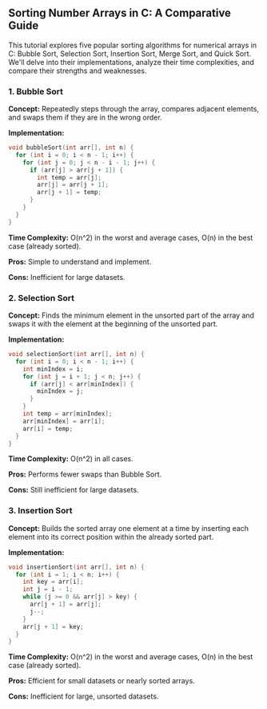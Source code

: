 ## Sorting Number Arrays in C: A Comparative Guide

This tutorial explores five popular sorting algorithms for numerical arrays in C: Bubble Sort, Selection Sort, Insertion
Sort, Merge Sort, and Quick Sort. We'll delve into their implementations, analyze their time complexities, and compare
their strengths and weaknesses.

### 1. Bubble Sort

**Concept:** Repeatedly steps through the array, compares adjacent elements, and swaps them if they are in the wrong
order.

**Implementation:**

```c
void bubbleSort(int arr[], int n) {
  for (int i = 0; i < n - 1; i++) {
    for (int j = 0; j < n - i - 1; j++) {
      if (arr[j] > arr[j + 1]) {
        int temp = arr[j];
        arr[j] = arr[j + 1];
        arr[j + 1] = temp;
      }
    }
  }
}
```

**Time Complexity:** O(n^2) in the worst and average cases, O(n) in the best case (already sorted).

**Pros:** Simple to understand and implement.

**Cons:** Inefficient for large datasets.

### 2. Selection Sort

**Concept:** Finds the minimum element in the unsorted part of the array and swaps it with the element at the beginning
of the unsorted part.

**Implementation:**

```c
void selectionSort(int arr[], int n) {
  for (int i = 0; i < n - 1; i++) {
    int minIndex = i;
    for (int j = i + 1; j < n; j++) {
      if (arr[j] < arr[minIndex]) {
        minIndex = j;
      }
    }
    int temp = arr[minIndex];
    arr[minIndex] = arr[i];
    arr[i] = temp;
  }
}
```

**Time Complexity:** O(n^2) in all cases.

**Pros:** Performs fewer swaps than Bubble Sort.

**Cons:** Still inefficient for large datasets.

### 3. Insertion Sort

**Concept:** Builds the sorted array one element at a time by inserting each element into its correct position within
the already sorted part.

**Implementation:**

```c
void insertionSort(int arr[], int n) {
  for (int i = 1; i < n; i++) {
    int key = arr[i];
    int j = i - 1;
    while (j >= 0 && arr[j] > key) {
      arr[j + 1] = arr[j];
      j--;
    }
    arr[j + 1] = key;
  }
}
```

**Time Complexity:** O(n^2) in the worst and average cases, O(n) in the best case (already sorted).

**Pros:** Efficient for small datasets or nearly sorted arrays.

**Cons:** Inefficient for large, unsorted datasets.

